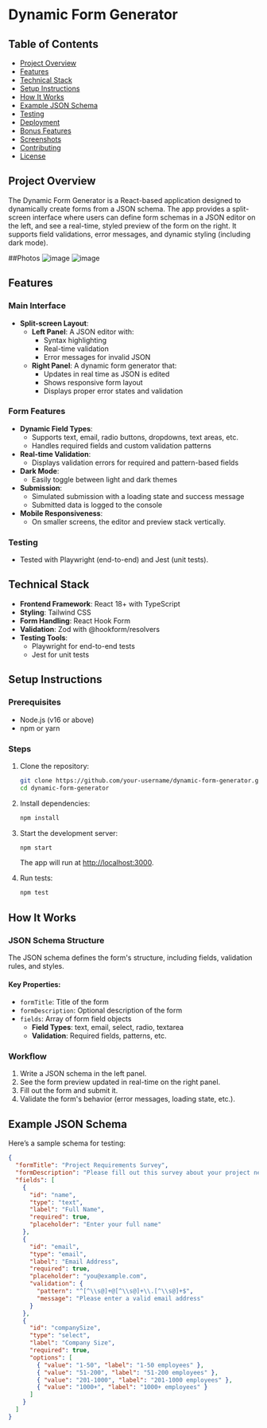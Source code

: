 # Dynamic Form Generator

## Table of Contents
- [Project Overview](#project-overview)
- [Features](#features)
- [Technical Stack](#technical-stack)
- [Setup Instructions](#setup-instructions)
- [How It Works](#how-it-works)
- [Example JSON Schema](#example-json-schema)
- [Testing](#testing)
- [Deployment](#deployment)
- [Bonus Features](#bonus-features)
- [Screenshots](#screenshots)
- [Contributing](#contributing)
- [License](#license)

## Project Overview
The Dynamic Form Generator is a React-based application designed to dynamically create forms from a JSON schema. The app provides a split-screen interface where users can define form schemas in a JSON editor on the left, and see a real-time, styled preview of the form on the right. It supports field validations, error messages, and dynamic styling (including dark mode).

##Photos
![image](https://github.com/user-attachments/assets/ead1cec7-da4c-4311-a5ed-38dd3c0c02d3)
![image](https://github.com/user-attachments/assets/1b6e4610-ccf2-4a61-a0e7-d25970a18d9d)


## Features

### Main Interface
- **Split-screen Layout**:
  - **Left Panel**: A JSON editor with:
    - Syntax highlighting
    - Real-time validation
    - Error messages for invalid JSON
  - **Right Panel**: A dynamic form generator that:
    - Updates in real time as JSON is edited
    - Shows responsive form layout
    - Displays proper error states and validation

### Form Features
- **Dynamic Field Types**:
  - Supports text, email, radio buttons, dropdowns, text areas, etc.
  - Handles required fields and custom validation patterns
- **Real-time Validation**:
  - Displays validation errors for required and pattern-based fields
- **Dark Mode**:
  - Easily toggle between light and dark themes
- **Submission**:
  - Simulated submission with a loading state and success message
  - Submitted data is logged to the console
- **Mobile Responsiveness**:
  - On smaller screens, the editor and preview stack vertically.

### Testing
- Tested with Playwright (end-to-end) and Jest (unit tests).

## Technical Stack
- **Frontend Framework**: React 18+ with TypeScript
- **Styling**: Tailwind CSS
- **Form Handling**: React Hook Form
- **Validation**: Zod with @hookform/resolvers
- **Testing Tools**:
  - Playwright for end-to-end tests
  - Jest for unit tests

## Setup Instructions

### Prerequisites
- Node.js (v16 or above)
- npm or yarn

### Steps

1. Clone the repository:
    ```bash
    git clone https://github.com/your-username/dynamic-form-generator.git
    cd dynamic-form-generator
    ```
2. Install dependencies:
    ```bash
    npm install
    ```
3. Start the development server:
    ```bash
    npm start
    ```
    The app will run at [http://localhost:3000](http://localhost:5173).

4. Run tests:
    ```bash
    npm test
    ```

## How It Works

### JSON Schema Structure
The JSON schema defines the form's structure, including fields, validation rules, and styles.

#### Key Properties:
- `formTitle`: Title of the form
- `formDescription`: Optional description of the form
- `fields`: Array of form field objects
  - **Field Types**: text, email, select, radio, textarea
  - **Validation**: Required fields, patterns, etc.

### Workflow
1. Write a JSON schema in the left panel.
2. See the form preview updated in real-time on the right panel.
3. Fill out the form and submit it.
4. Validate the form's behavior (error messages, loading state, etc.).

## Example JSON Schema
Here’s a sample schema for testing:
```json
{
  "formTitle": "Project Requirements Survey",
  "formDescription": "Please fill out this survey about your project needs",
  "fields": [
    {
      "id": "name",
      "type": "text",
      "label": "Full Name",
      "required": true,
      "placeholder": "Enter your full name"
    },
    {
      "id": "email",
      "type": "email",
      "label": "Email Address",
      "required": true,
      "placeholder": "you@example.com",
      "validation": {
        "pattern": "^[^\\s@]+@[^\\s@]+\\.[^\\s@]+$",
        "message": "Please enter a valid email address"
      }
    },
    {
      "id": "companySize",
      "type": "select",
      "label": "Company Size",
      "required": true,
      "options": [
        { "value": "1-50", "label": "1-50 employees" },
        { "value": "51-200", "label": "51-200 employees" },
        { "value": "201-1000", "label": "201-1000 employees" },
        { "value": "1000+", "label": "1000+ employees" }
      ]
    }
  ]
}

